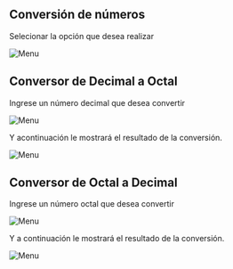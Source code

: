## Conversión de números 

Selecionar la opción que desea realizar

![Menu
](https://github.com/Jarvicf/ucc.computer.arquitecture2.0/blob/main/pgr_Convertidor_Numeros/ConvesorOctal/Imagenes/1.PNG)



## Conversor de Decimal a Octal

Ingrese un número decimal que desea convertir

![Menu
](https://github.com/Jarvicf/ucc.computer.arquitecture2.0/blob/main/pgr_Convertidor_Numeros/ConvesorOctal/Imagenes/2.PNG)

Y acontinuación le mostrará el resultado de la conversión.

![Menu
](https://github.com/Jarvicf/ucc.computer.arquitecture2.0/blob/main/pgr_Convertidor_Numeros/ConvesorOctal/Imagenes/3.PNG)




## Conversor de Octal a Decimal

Ingrese un número octal que desea convertir

![Menu
](https://github.com/Jarvicf/ucc.computer.arquitecture2.0/blob/main/pgr_Convertidor_Numeros/ConvesorOctal/Imagenes/4.PNG)

Y a continuación le mostrará el resultado de la conversión.

![Menu
](https://github.com/Jarvicf/ucc.computer.arquitecture2.0/blob/main/pgr_Convertidor_Numeros/ConvesorOctal/Imagenes/5.PNG)

